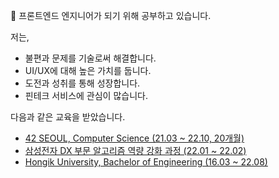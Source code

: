 🌱 프론트엔드 엔지니어가 되기 위해 공부하고 있습니다.

저는,

* 불편과 문제를 기술로써 해결합니다.
* UI/UX에 대해 높은 가치를 둡니다.
* 도전과 성취를 통해 성장합니다.
* 핀테크 서비스에 관심이 많습니다.

다음과 같은 교육을 받았습니다.

* [42 SEOUL, Computer Science (21.03 ~ 22.10, 20개월)](https://github.com/24siefil/42SEOUL-42cursus) </br>
* [삼성전자 DX 부문 알고리즘 역량 강화 과정 (22.01 ~ 22.02)](https://github.com/24siefil/ProblemSolving) </br>
* [Hongik University, Bachelor of Engineering (16.03 ~ 22.08)](https://github.com/24siefil/ComputerScience)
